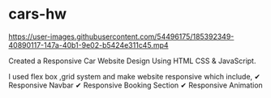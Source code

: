 # cars-hw

https://user-images.githubusercontent.com/54496175/185392349-40890117-147a-40b1-9e02-b5424e311c45.mp4

Created a Responsive Car Website Design Using HTML CSS & JavaScript.

I used flex box ,grid system and make website responsive which include,
✔ Responsive Navbar
✔ Responsive Booking Section
✔ Responsive Animation
